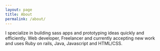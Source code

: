 ```yaml
---
layout: page
title: About
permalink: /about/
---
```


I specialize in building sass apps and prototyping ideas quickly and efficiently.
Web developer, Freelancer and currently accepting new work and uses Ruby on rails, Java, Javascript and HTML/CSS.
